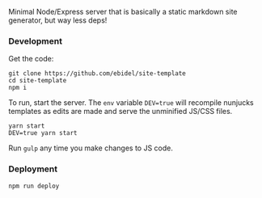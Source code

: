 Minimal Node/Express server that is basically a static markdown site generator,
but way less deps!

### Development

Get the code:

    git clone https://github.com/ebidel/site-template
    cd site-template
    npm i

To run, start the server. The `env` variable `DEV=true` will recompile
nunjucks templates as edits are made and serve the unminified JS/CSS files.

    yarn start
    DEV=true yarn start

Run `gulp` any time you make changes to JS code.

### Deployment

    npm run deploy
